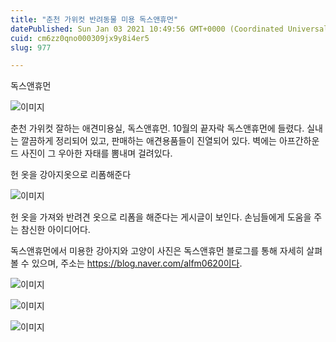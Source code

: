 ```yaml
---
title: "춘천 가위컷 반려동물 미용 독스앤휴먼"
datePublished: Sun Jan 03 2021 10:49:56 GMT+0000 (Coordinated Universal Time)
cuid: cm6zz0qno000309jx9y8i4er5
slug: 977

---
```



독스앤휴먼

![이미지](https://cdn.hashnode.com/res/hashnode/image/upload/v1739247433126/e4d2adb9-e8e0-45cd-8a80-fc7d50e240f1.jpeg)

춘천 가위컷 잘하는 애견미용실, 독스앤휴먼. 10월의 끝자락 독스앤휴먼에 들렸다. 실내는 깔끔하게 정리되어 있고, 판매하는 애견용품들이 진열되어 있다. 벽에는 아프간하운드 사진이 그 우아한 자태를 뽐내며 걸려있다.

헌 옷을 강아지옷으로 리폼해준다

![이미지](https://cdn.hashnode.com/res/hashnode/image/upload/v1739247434842/d5be4c2b-af16-44d8-a5ba-997fff7eec00.jpeg)

헌 옷을 가져와 반려견 옷으로 리폼을 해준다는 게시글이 보인다. 손님들에게 도움을 주는 참신한 아이디어다.

독스앤휴먼에서 미용한 강아지와 고양이 사진은 독스앤휴먼 블로그를 통해 자세히 살펴볼 수 있으며, 주소는 https://blog.naver.com/alfm0620이다.

![이미지](https://cdn.hashnode.com/res/hashnode/image/upload/v1739247436822/07bfbfbc-8da9-4ea1-bbff-4d16574a11b6.jpeg)

![이미지](https://cdn.hashnode.com/res/hashnode/image/upload/v1739247438686/9350aa14-c8b0-4af2-b2e7-84209450c376.jpeg)

![이미지](https://cdn.hashnode.com/res/hashnode/image/upload/v1739247440200/403c603d-d7ea-4d81-817b-e9ce53622741.jpeg)